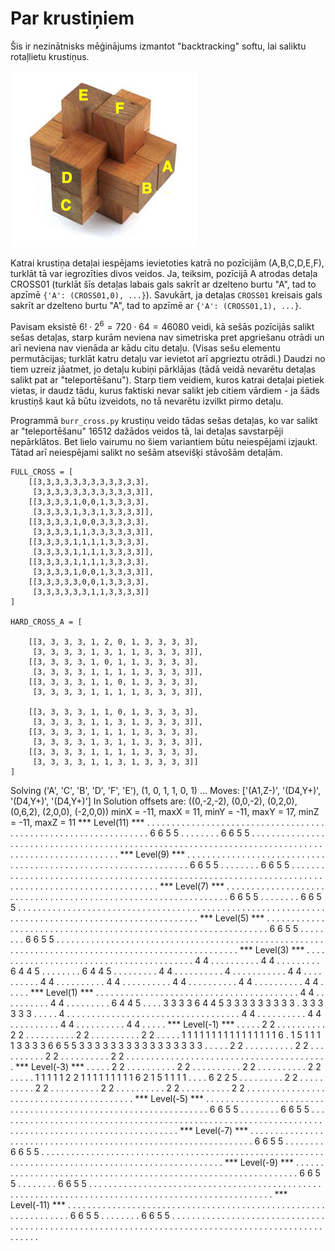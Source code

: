 # Par krustiņiem

Šis ir nezinātnisks mēģinājums izmantot "backtracking" softu, lai saliktu rotaļlietu krustiņus. 

![Bilde](images/six-piece-burr.png)

Katrai krustiņa detaļai iespējams ievietoties katrā no pozīcijām (A,B,C,D,E,F), 
turklāt tā var iegrozīties divos veidos. Ja, teiksim, pozīcijā A atrodas detaļa
CROSS01 (turklāt šīs detaļas labais gals sakrīt ar dzelteno burtu "A", tad 
to apzīmē `{'A': (CROSS01,0), ...}`). Savukārt, ja detaļas `CROSS01` kreisais gals
sakrīt ar dzelteno burtu "A", tad to apzīmē ar `{'A': (CROSS01,1), ...}`. 

Pavisam eksistē $6! \cdot 2^6 = 720 \cdot 64 = 46080$ veidi, kā sešās pozīcijās salikt sešas 
detaļas, starp kurām neviena nav simetriska pret apgriešanu otrādi 
un arī neviena nav vienāda ar kādu citu detaļu. 
(Visas sešu elementu permutācijas; turklāt katru detaļu var 
ievietot arī apgrieztu otrādi.)
Daudzi no tiem uzreiz jāatmet, jo detaļu kubiņi pārklājas (tādā veidā nevarētu 
detaļas salikt pat ar "teleportēšanu"). Starp tiem veidiem, kuros katrai 
detaļai pietiek vietas, ir daudz tādu, kurus faktiski nevar salikt jeb citiem 
vārdiem - ja šāds krustiņš kaut kā būtu izveidots, no tā nevarētu izvilkt pirmo detaļu. 

Programmā `burr_cross.py` krustiņu veido tādas sešas detaļas, ko var salikt ar "teleportēšanu"
$16512$ dažādos veidos tā, lai detaļas savstarpēji nepārklātos. Bet lielo 
vairumu no šiem variantiem būtu neiespējami izjaukt. Tātad arī neiespējami salikt no 
sešām atsevišķi stāvošām detaļām. 


```
FULL_CROSS = [
    [[3,3,3,3,3,3,3,3,3,3,3,3],
     [3,3,3,3,3,3,3,3,3,3,3,3]],
    [[3,3,3,3,1,0,0,1,3,3,3,3],
     [3,3,3,3,1,3,3,1,3,3,3,3]],
    [[3,3,3,3,1,0,0,3,3,3,3,3],
     [3,3,3,3,1,1,3,3,3,3,3,3]],
    [[3,3,3,3,1,1,1,1,3,3,3,3],
     [3,3,3,3,1,1,1,1,3,3,3,3]],
    [[3,3,3,3,1,1,1,1,3,3,3,3],
     [3,3,3,3,1,0,0,1,3,3,3,3]],
    [[3,3,3,3,3,0,0,1,3,3,3,3],
     [3,3,3,3,3,3,1,1,3,3,3,3]]
]

HARD_CROSS_A = [

    [[3, 3, 3, 3, 1, 2, 0, 1, 3, 3, 3, 3],
     [3, 3, 3, 3, 1, 3, 1, 1, 3, 3, 3, 3]],
    [[3, 3, 3, 3, 1, 0, 1, 1, 3, 3, 3, 3],
     [3, 3, 3, 3, 1, 1, 1, 1, 3, 3, 3, 3]],
    [[3, 3, 3, 3, 1, 1, 0, 1, 3, 3, 3, 3],
     [3, 3, 3, 3, 1, 1, 1, 1, 3, 3, 3, 3]],
     
    [[3, 3, 3, 3, 1, 1, 0, 1, 3, 3, 3, 3],
     [3, 3, 3, 3, 1, 1, 3, 1, 3, 3, 3, 3]],
    [[3, 3, 3, 3, 1, 1, 1, 1, 3, 3, 3, 3],
     [3, 3, 3, 3, 1, 3, 1, 1, 3, 3, 3, 3]],
    [[3, 3, 3, 3, 1, 1, 1, 1, 3, 3, 3, 3],
     [3, 3, 3, 3, 1, 1, 3, 1, 3, 3, 3, 3]]
]
```




Solving ('A', 'C', 'B', 'D', 'F', 'E'), (1, 0, 1, 1, 0, 1) ... Moves: ['(A1,Z-)', '(D4,Y+)', '(D4,Y+)', '(D4,Y+)']
  In Solution offsets are: ((0,-2,-2), (0,0,-2), (0,2,0), (0,6,2), (2,0,0), (-2,0,0))
minX = -11, maxX = 11, minY = -11, maxY = 17, minZ = -11, maxZ = 11
   *** Level(11) ***
. . . . . . . . . . . . 
. . . . . . . . . . . . 
. . . . . . . . . . . . 
. . . . . . . . . . . . 
. . . . . . . . . . . . 
. . . . 6 6 5 5 . . . . 
. . . . 6 6 5 5 . . . . 
. . . . . . . . . . . . 
. . . . . . . . . . . . 
. . . . . . . . . . . . 
. . . . . . . . . . . . 
. . . . . . . . . . . . 
. . . . . . . . . . . . 
. . . . . . . . . . . . 
. . . . . . . . . . . . 
   *** Level(9) ***
. . . . . . . . . . . . 
. . . . . . . . . . . . 
. . . . . . . . . . . . 
. . . . . . . . . . . . 
. . . . . . . . . . . . 
. . . . 6 6 5 5 . . . . 
. . . . 6 6 5 5 . . . . 
. . . . . . . . . . . . 
. . . . . . . . . . . . 
. . . . . . . . . . . . 
. . . . . . . . . . . . 
. . . . . . . . . . . . 
. . . . . . . . . . . . 
. . . . . . . . . . . . 
. . . . . . . . . . . . 
   *** Level(7) ***
. . . . . . . . . . . . 
. . . . . . . . . . . . 
. . . . . . . . . . . . 
. . . . . . . . . . . . 
. . . . . . . . . . . . 
. . . . 6 6 5 5 . . . . 
. . . . 6 6 5 5 . . . . 
. . . . . . . . . . . . 
. . . . . . . . . . . . 
. . . . . . . . . . . . 
. . . . . . . . . . . . 
. . . . . . . . . . . . 
. . . . . . . . . . . . 
. . . . . . . . . . . . 
. . . . . . . . . . . . 
   *** Level(5) ***
. . . . . . . . . . . . 
. . . . . . . . . . . . 
. . . . . . . . . . . . 
. . . . . . . . . . . . 
. . . . . . . . . . . . 
. . . . 6 6 5 5 . . . . 
. . . . 6 6 5 5 . . . . 
. . . . . . . . . . . . 
. . . . . . . . . . . . 
. . . . . . . . . . . . 
. . . . . . . . . . . . 
. . . . . . . . . . . . 
. . . . . . . . . . . . 
. . . . . . . . . . . . 
. . . . . . . . . . . . 
   *** Level(3) ***
. . . . . . . . . . . . 
. . . . . . . . . . . . 
. . . . . . . . . . . . 
. . . . . 4 4 . . . . . 
. . . . . 4 4 . . . . . 
. . . . 6 4 4 5 . . . . 
. . . . 6 4 4 5 . . . . 
. . . . . 4 4 . . . . . 
. . . . . 4 . . . . . . 
. . . . . 4 4 . . . . . 
. . . . . 4 4 . . . . . 
. . . . . 4 4 . . . . . 
. . . . . 4 4 . . . . . 
. . . . . 4 4 . . . . . 
. . . . . 4 4 . . . . . 
   *** Level(1) ***
. . . . . . . . . . . . 
. . . . . . . . . . . . 
. . . . . . . . . . . . 
. . . . . 4 4 . . . . . 
. . . . . 4 4 . . . . . 
. . . . 6 4 4 5 . . . . 
3 3 3 3 6 4 4 5 3 3 3 3 
3 3 3 3 3 . 3 3 3 3 3 3 
. . . . . 4 . . . . . . 
. . . . . . . . . . . . 
. . . . . . . . . . . . 
. . . . . 4 4 . . . . . 
. . . . . 4 4 . . . . . 
. . . . . 4 4 . . . . . 
. . . . . 4 4 . . . . . 
   *** Level(-1) ***
. . . . . 2 2 . . . . . 
. . . . . 2 2 . . . . . 
. . . . . 2 2 . . . . . 
. . . . . 2 2 . . . . . 
1 1 1 1 1 1 1 1 1 1 1 1 
1 1 1 1 6 . 1 5 1 1 1 1 
3 3 3 3 6 6 5 5 3 3 3 3 
3 3 3 3 3 3 3 3 3 3 3 3 
. . . . . 2 2 . . . . . 
. . . . . 2 2 . . . . . 
. . . . . 2 2 . . . . . 
. . . . . 2 2 . . . . . 
. . . . . . . . . . . . 
. . . . . . . . . . . . 
. . . . . . . . . . . . 
   *** Level(-3) ***
. . . . . 2 2 . . . . . 
. . . . . 2 2 . . . . . 
. . . . . 2 2 . . . . . 
. . . . . 2 2 . . . . . 
1 1 1 1 1 2 2 1 1 1 1 1 
1 1 1 1 6 2 1 5 1 1 1 1 
. . . . 6 2 2 5 . . . . 
. . . . . 2 2 . . . . . 
. . . . . 2 2 . . . . . 
. . . . . 2 2 . . . . . 
. . . . . 2 2 . . . . . 
. . . . . 2 2 . . . . . 
. . . . . . . . . . . . 
. . . . . . . . . . . . 
. . . . . . . . . . . . 
   *** Level(-5) ***
. . . . . . . . . . . . 
. . . . . . . . . . . . 
. . . . . . . . . . . . 
. . . . . . . . . . . . 
. . . . . . . . . . . . 
. . . . 6 6 5 5 . . . . 
. . . . 6 6 5 5 . . . . 
. . . . . . . . . . . . 
. . . . . . . . . . . . 
. . . . . . . . . . . . 
. . . . . . . . . . . . 
. . . . . . . . . . . . 
. . . . . . . . . . . . 
. . . . . . . . . . . . 
. . . . . . . . . . . . 
   *** Level(-7) ***
. . . . . . . . . . . . 
. . . . . . . . . . . . 
. . . . . . . . . . . . 
. . . . . . . . . . . . 
. . . . . . . . . . . . 
. . . . 6 6 5 5 . . . . 
. . . . 6 6 5 5 . . . . 
. . . . . . . . . . . . 
. . . . . . . . . . . . 
. . . . . . . . . . . . 
. . . . . . . . . . . . 
. . . . . . . . . . . . 
. . . . . . . . . . . . 
. . . . . . . . . . . . 
. . . . . . . . . . . . 
   *** Level(-9) ***
. . . . . . . . . . . . 
. . . . . . . . . . . . 
. . . . . . . . . . . . 
. . . . . . . . . . . . 
. . . . . . . . . . . . 
. . . . 6 6 5 5 . . . . 
. . . . 6 6 5 5 . . . . 
. . . . . . . . . . . . 
. . . . . . . . . . . . 
. . . . . . . . . . . . 
. . . . . . . . . . . . 
. . . . . . . . . . . . 
. . . . . . . . . . . . 
. . . . . . . . . . . . 
. . . . . . . . . . . . 
   *** Level(-11) ***
. . . . . . . . . . . . 
. . . . . . . . . . . . 
. . . . . . . . . . . . 
. . . . . . . . . . . . 
. . . . . . . . . . . . 
. . . . 6 6 5 5 . . . . 
. . . . 6 6 5 5 . . . . 
. . . . . . . . . . . . 
. . . . . . . . . . . . 
. . . . . . . . . . . . 
. . . . . . . . . . . . 
. . . . . . . . . . . . 
. . . . . . . . . . . . 
. . . . . . . . . . . . 
. . . . . . . . . . . . 